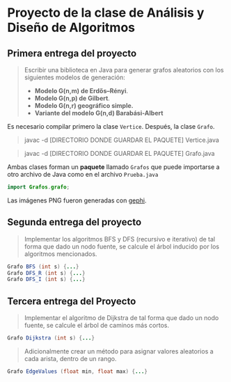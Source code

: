 # Proyecto de la clase de Análisis y Diseño de Algoritmos
## Primera entrega del proyecto

> Escribir una biblioteca en Java para generar grafos aleatorios con los siguientes modelos de generación:
> * **Modelo G(n,m) de Erdős–Rényi**.
> * **Modelo G(n,p) de Gilbert**.
> * **Modelo G(n,r) geográfico simple.**
> * **Variante del modelo G(n,d) Barabási-Albert**

Es necesario compilar primero la clase `Vertice`. Después, la clase `Grafo`.
> javac -d [DIRECTORIO DONDE GUARDAR EL PAQUETE] Vertice.java

> javac -d [DIRECTORIO DONDE GUARDAR EL PAQUETE] Grafo.java


Ambas clases forman un **paquete** llamado `Grafos` que puede importarse a otro archivo de Java como en el archivo `Prueba.java`

```Java
import Grafos.grafo;
```

Las imágenes PNG fueron generadas con [gephi](https://gephi.org/).

## Segunda entrega del proyecto

> Implementar los algoritmos BFS y DFS (recursivo e iterativo) de tal forma que dado un nodo fuente, se calcule el árbol inducido por los algoritmos mencionados.

```Java
Grafo BFS (int s) {...}
Grafo DFS_R (int s) {...}
Grafo DFS_I (int s) {...}
```

## Tercera entrega del Proyecto

> Implementar el algoritmo de Dijkstra de tal forma que dado un nodo fuente, se calcule el árbol de caminos más cortos.

```Java
Grafo Dijkstra (int s) {...}
```

> Adicionalmente crear un método para asignar valores aleatorios a cada arista, dentro de un rango.

```Java
Grafo EdgeValues (float min, float max) {...}
```
